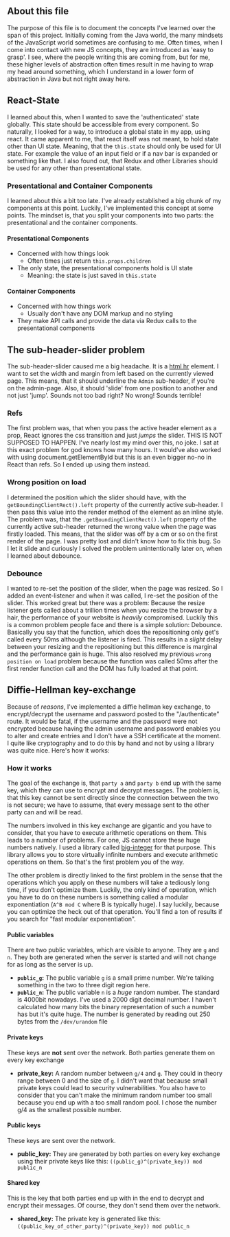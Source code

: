 ## About this file
The purpose of this file is to document the concepts I've learned over the span of this project.
Initially coming from the Java world, the many mindsets of the JavaScript world sometimes are
confusing to me. Often times, when I come into contact with new JS concepts, they are introduced as
'easy to grasp'. I see, where the people writing this are coming from, but for me, these higher
levels of abstraction often times result in me having to wrap my head around something, which I
understand in a lower form of abstraction in Java but not right away here.

## React-State
I learned about this, when I wanted to save the 'authenticated' state globally. This state should be
accessible from every component. So naturally, I looked for a way, to introduce a global state in
my app, using react. It came apparent to me, that react itself was not meant, to hold state other than
UI state. Meaning, that the `this.state` should only be used for UI state. For example the value of
an input field or if a nav bar is expanded or something like that. I also found out, that Redux and
other Libraries should be used for any other than presentational state.

### Presentational and Container Components
I learned about this a bit too late. I've already established a big chunk of my components at this
point. Luckily, I've implemented this concept at some points. The mindset is, that you split your
components into two parts: the presentational and the container components.

#### Presentational Components
- Concerned with how things look
  - Often times just return `this.props.children`
- The only state, the presentational components hold is UI state
  - Meaning: the state is just saved in `this.state`

#### Container Components
- Concerned with how things work
  - Usually don't have any DOM markup and no styling
- They make API calls and provide the data via Redux calls to the presentational components

## The sub-header-slider problem
The sub-header-slider caused me a big headache. It is a
[html hr](https://developer.mozilla.org/de/docs/Web/HTML/Element/hr) element. I want to set the width
and margin from left based on the currently viewed page. This means, that it should underline the
`Admin` sub-header, if you're on the admin-page. Also, it should 'slide' from one position to another
and not just 'jump'. Sounds not too bad right? No wrong! Sounds terrible!

### Refs
The first problem was, that when you pass the active header element as a prop, React ignores the css
transition and just _jumps_ the slider. THIS IS NOT SUPPOSED TO HAPPEN. I've nearly lost my mind
over this, no joke. I sat at this exact problem for god knows how many hours. It would've also
worked with using document.getElementById but this is an even bigger no-no in React than refs. So I
ended up using them instead.

### Wrong position on load
I determined the position which the slider should have, with the `getBoundingClientRect().left`
property of the currently active sub-header. I then pass this value into the render method of the
element as an inline style. The problem was, that the `.getBoundingClientRect().left` property of
the currently active sub-header returned the wrong value when the page was firstly loaded. This
means, that the slider was off by a cm or so on the first render of the page. I was pretty lost and
didn't know how to fix this bug. So I let it slide and curiously I solved the problem unintentionally
later on, when I learned about debounce.

### Debounce
I wanted to re-set the position of the slider, when the page was resized. So I added an
event-listener and when it was called, I re-set the position of the slider. This worked great but
there was a problem: Because the resize listener gets called about a trillion times when you resize
the browser by a hair, the performance of your website is _heavily_ compromised. Luckily this is a
common problem people face and there is a simple solution: Debounce. Basically you say that the
function, which does the repositioning only get's called every 50ms although the listener is fired.
This results in a _slight_ delay between your resizing and the repositioning but this difference is
marginal and the performance gain is huge. This also resolved my previous `wrong position on load`
problem because the function was called 50ms after the first render function call and the DOM has
fully loaded at that point.

## Diffie-Hellman key-exchange
Because of _reasons_, I've implemented a diffie hellman key exchange, to encrypt/decrypt the
username and password posted to the "/authenticate" route. It would be fatal, if the username and the
password were not encrypted because having the admin username and password enables you to alter and
create entries and I don't have a SSH certificate at the moment. I quite like cryptography and to do
this by hand and not by using a library was quite nice. Here's how it works:

### How it works
The goal of the exchange is, that `party a` and `party b` end up with the same key, which they can
use to encrypt and decrypt messages. The problem is, that this key cannot be sent directly since
the connection between the two is not secure; we have to assume, that every message sent to the other
party can and will be read.

The numbers involved in this key exchange are gigantic and you have to consider, that you have to
execute arithmetic operations on them. This leads to a number of problems. For one, JS cannot store
these huge numbers natively. I used a library called
[big-integer](https://www.npmjs.com/package/big-integer) for that purpose. This library allows you
to store virtually infinite numbers and execute arithmetic operations on them. So that's the first
problem you of the way.

The other problem is directly linked to the first problem in the sense that the operations which you
apply on these numbers will take a tediously long time, if you don't optimize them. Luckily, the only
kind of operation, which you have to do on these numbers is something called a modular
exponentiation (`A^B mod C` where B is typically huge). I say luckily, because you can optimize the
heck out of that operation. You'll find a ton of results if you search for "fast modular
exponentiation".

#### Public variables
There are two public variables, which are visible to anyone. They are `g` and `n`. They both are
generated when the server is started and will not change for as long as the server is up.
- __`public_g`:__ The public variable `g` is a small prime number. We're talking something in the
two to three digit region here.
- __`public_n`:__ The public variable `n` is a _huge_ random number. The standard is 4000bit
nowadays. I've used a 2000 digit decimal number. I haven't calculated how many bits the binary
representation of such a number has but it's quite huge. The number is generated by reading out 250
bytes from the `/dev/urandom` file

#### Private keys
These keys are __not__ sent over the network. Both parties generate them on every key exchange
- __private_key:__ A random number between `g/4` and `g`. They could in theory range between 0 and
  the size of `g`. I didn't want that because small private keys could lead to security
  vulnerabilities. You also have to consider that you can't make the minimum random number too small
  because you end up with a too small random pool. I chose the number g/4 as the smallest possible
  number.

#### Public keys
These keys are sent over the network.
- __public_key:__ They are generated by both parties on every key exchange using their private keys
  like this: `((public_g)^(private_key)) mod public_n`

#### Shared key
This is the key that both parties end up with in the end to decrypt and encrypt their messages. Of
course, they don't send them over the network.
- __shared_key:__ The private key is generated like this:
`((public_key_of_other_party)^(private_key)) mod public_n`
